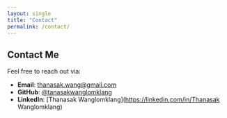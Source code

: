 ```yaml
---
layout: single
title: "Contact"
permalink: /contact/
---
```


## Contact Me
Feel free to reach out via:

- **Email**: thanasak.wang@gmail.com
- **GitHub**: [@tanasakwanglomklang](https://github.com/twanglom)
- **LinkedIn**: [Thanasak Wanglomklang](https://linkedin.com/in/Thanasak Wanglomklang)
